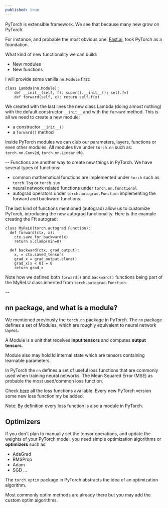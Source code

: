 ```yaml
---
published: true
---
```

PyTorch is extensible framework. We see that because many new grow on PyTorch.

For instance, and probable the most obvious one: [Fast.ai](https://github.com/fastai/fastai), took PyTorch as a foundation.

What kind of new functionality we can build:
* New modules
* New functions

I will provide some vanilla `nn.Module` first:
~~~
class Lambda(nn.Module):
    def __init__(self, f): super().__init__(); self.f=f
    def forward(self, x): return self.f(x)
~~~

We created with the last lines the new class Lambda (doing almost nothing) with the default constructor `__init__` and with the `forward` method. This is all we need to create a new module:
* a constructor `__init__()`
* a `forward()` method

Inside PyTorch modules we can club our parameters, layers, functions or even other modules. 
All modules live under `torch.nn` such as: `torch.nn.Conv2d`, `torch.nn.Linear` etc.

--
Functions are another way to create new things in PyTorch. We have several types of functions:
* common mathematical functions are implemented under `torch` such as `torch.log` or `torch.sum`
* neural network related functions under `torch.nn.functional`
* autograd operators under `torch.autograd.Function` implementing the forward and backward functions.

The last kind of functions mentioned (autograd) allow us to customize PyTorch, introducing the new autograd functionality. Here is the example creating the Fft autograd:
~~~
class MyReLU(torch.autograd.Function):
  def forward(ctx, x):
    ctx.save_for_backward(x)
    return x.clamp(min=0)

  def backward(ctx, grad_output):
    x, = ctx.saved_tensors
    grad_x = grad_output.clone()
    grad_x[x < 0] = 0
    return grad_x
~~~

Note how we defined both `forward()` and `backward()` functions being part of the MyReLU class inherited from `torch.autograd.Function`.

--
## nn package, and what is a module?

We mentioned previously the `torch.nn` package in PyTorch. The `nn` package defines a set of Modules, which are roughly equivalent to neural network layers. 

A Module is a unit that receives **input tensors** and computes **output tensors**.

Module also may hold ld internal state which are tensors containing learnable parameters.

In PyTorch the `nn` defines a set of useful loss functions that are commonly used when training neural networks. The Mean Squared Error (MSE) as probable the most used/common loss function.

Check [here](https://pytorch.org/docs/stable/_modules/torch/nn/modules/loss.html) all the loss functions available. Every new PyTorch version some new loss function my be added.

Note: By definition every loss function is also a module in PyTorch.

## Optimizers

If you don't plan to manually set the tensor operations, and update the weights of your PyTorch model, you need simple optimization algorithms or **optimizers** such as:
* AdaGrad 
* RMSProp 
* Adam 
* SGD ...

The `torch.optim` package in PyTorch abstracts the idea of an optimization algorithm.

Most commonly optim methods are already there but you may add the custom optim algorithms.


